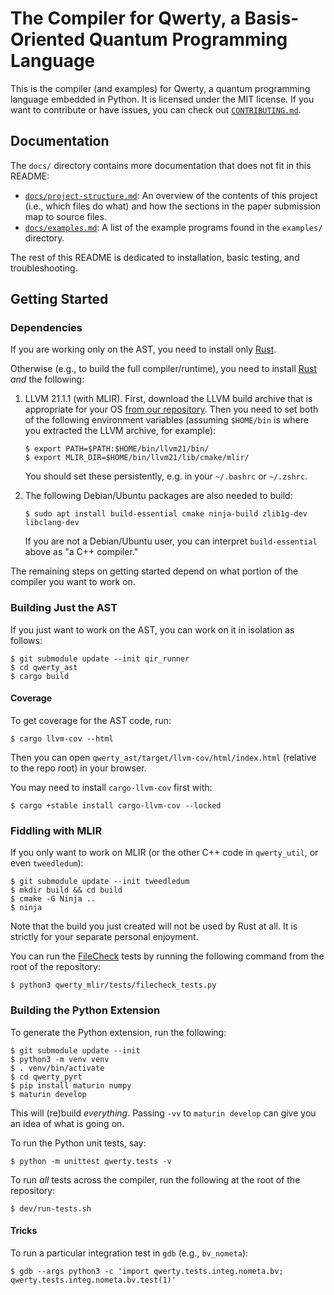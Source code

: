 The Compiler for Qwerty, a Basis-Oriented Quantum Programming Language
======================================================================

This is the compiler (and examples) for Qwerty, a quantum programming language
embedded in Python. It is licensed under the MIT license. If you want to contribute
or have issues, you can check out [`CONTRIBUTING.md`](CONTRIBUTING.md).

Documentation
-------------

The `docs/` directory contains more documentation that does not fit in this
README:

* [`docs/project-structure.md`](docs/project-structure.md): An overview
  of the contents of this project (i.e., which files do what) and how the
  sections in the paper submission map to source files.
* [`docs/examples.md`](docs/examples.md): A list of the example
  programs found in the `examples/` directory.

The rest of this README is dedicated to installation, basic testing, and
troubleshooting.

## Getting Started

### Dependencies

If you are working only on the AST, you need to install only [Rust][3].

Otherwise (e.g., to build the full compiler/runtime), you need to install
[Rust][3] _and_ the following:

1. LLVM 21.1.1 (with MLIR). First, download the LLVM build archive that is
   appropriate for your OS [from our repository][4]. Then you need to set both
   of the following environment variables (assuming `$HOME/bin` is where you
   extracted the LLVM archive, for example):
   ```
   $ export PATH=$PATH:$HOME/bin/llvm21/bin/
   $ export MLIR_DIR=$HOME/bin/llvm21/lib/cmake/mlir/
   ```
   You should set these persistently, e.g. in your `~/.bashrc` or `~/.zshrc`.

2. The following Debian/Ubuntu packages are also needed to build:
   ```
   $ sudo apt install build-essential cmake ninja-build zlib1g-dev libclang-dev
   ```
   If you are not a Debian/Ubuntu user, you can interpret `build-essential`
   above as "a C++ compiler."

The remaining steps on getting started depend on what portion of the compiler
you want to work on.

### Building Just the AST

If you just want to work on the AST, you can work on it in isolation as
follows:

    $ git submodule update --init qir_runner
    $ cd qwerty_ast
    $ cargo build

#### Coverage

To get coverage for the AST code, run:

    $ cargo llvm-cov --html

Then you can open `qwerty_ast/target/llvm-cov/html/index.html` (relative to the
repo root) in your browser.

You may need to install `cargo-llvm-cov` first with:

    $ cargo +stable install cargo-llvm-cov --locked

### Fiddling with MLIR

If you only want to work on MLIR (or the other C++ code in `qwerty_util`, or
even `tweedledum`):

    $ git submodule update --init tweedledum
    $ mkdir build && cd build
    $ cmake -G Ninja ..
    $ ninja

Note that the build you just created will not be used by Rust at all. It is
strictly for your separate personal enjoyment.

You can run the [FileCheck][5] tests by running the following command from the
root of the repository:

    $ python3 qwerty_mlir/tests/filecheck_tests.py

### Building the Python Extension

To generate the Python extension, run the following:

    $ git submodule update --init
    $ python3 -m venv venv
    $ . venv/bin/activate
    $ cd qwerty_pyrt
    $ pip install maturin numpy
    $ maturin develop

This will (re)build _everything_. Passing `-vv` to `maturin develop` can give
you an idea of what is going on.

To run the Python unit tests, say:

    $ python -m unittest qwerty.tests -v

To run _all_ tests across the compiler, run the following at the root of the
repository:

    $ dev/run-tests.sh

#### Tricks

To run a particular integration test in `gdb` (e.g., `bv_nometa`):

    $ gdb --args python3 -c 'import qwerty.tests.integ.nometa.bv; qwerty.tests.integ.nometa.bv.test(1)'

[3]: https://www.rust-lang.org/tools/install
[4]: https://github.com/gt-tinker/qwerty-llvm-builds/releases/tag/v21.1.1
[5]: https://llvm.org/docs/CommandGuide/FileCheck.html
